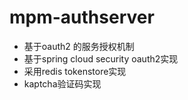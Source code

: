 # mpm-authserver
- 基于oauth2 的服务授权机制
- 基于spring cloud security oauth2实现
- 采用redis tokenstore实现
- kaptcha验证码实现
